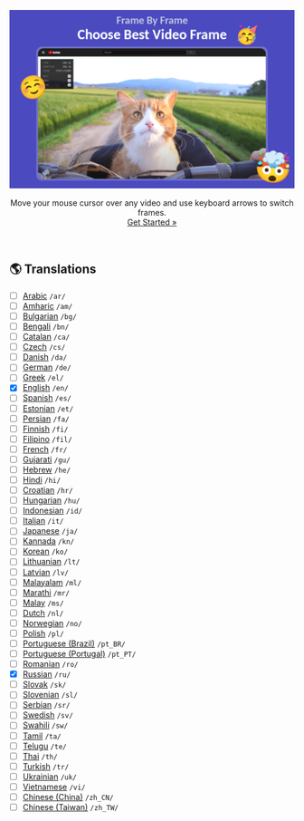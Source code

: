 <p align="center">
    <a href="https://github.com/victor-savinov/frame-by-frame">
        <img src="https://github.com/victor-savinov/previews/blob/master/frame-by-frame/screenshot-01.png">
    </a>
</p>

<p align="center">
    Move your mouse cursor over any video and use keyboard arrows to switch frames.
    <br>
    <a href="https://chrome.google.com/webstore/detail/frame-by-frame/cclnaabdfgnehogonpeddbgejclcjneh">Get Started »</a>
</p>

<br>

## :earth_americas: Translations
- [ ] [Arabic](https://github.com/victor-savinov/frame-by-frame/tree/master/_locales/ar) `/ar/`
- [ ] [Amharic](https://github.com/victor-savinov/frame-by-frame/tree/master/_locales/am) `/am/`
- [ ] [Bulgarian](https://github.com/victor-savinov/frame-by-frame/tree/master/_locales/bg) `/bg/`
- [ ] [Bengali](https://github.com/victor-savinov/frame-by-frame/tree/master/_locales/bn) `/bn/`
- [ ] [Catalan](https://github.com/victor-savinov/frame-by-frame/tree/master/_locales/ca) `/ca/`
- [ ] [Czech](https://github.com/victor-savinov/frame-by-frame/tree/master/_locales/cs) `/cs/`
- [ ] [Danish](https://github.com/victor-savinov/frame-by-frame/tree/master/_locales/da) `/da/`
- [ ] [German](https://github.com/victor-savinov/frame-by-frame/tree/master/_locales/de) `/de/`
- [ ] [Greek](https://github.com/victor-savinov/frame-by-frame/tree/master/_locales/el) `/el/`
- [x] [English](https://github.com/victor-savinov/frame-by-frame/tree/master/_locales/en) `/en/`
- [ ] [Spanish](https://github.com/victor-savinov/frame-by-frame/tree/master/_locales/es) `/es/`
- [ ] [Estonian](https://github.com/victor-savinov/frame-by-frame/tree/master/_locales/et) `/et/`
- [ ] [Persian](https://github.com/victor-savinov/frame-by-frame/tree/master/_locales/fa) `/fa/`
- [ ] [Finnish](https://github.com/victor-savinov/frame-by-frame/tree/master/_locales/fi) `/fi/`
- [ ] [Filipino](https://github.com/victor-savinov/frame-by-frame/tree/master/_locales/fil) `/fil/`
- [ ] [French](https://github.com/victor-savinov/frame-by-frame/tree/master/_locales/fr) `/fr/`
- [ ] [Gujarati](https://github.com/victor-savinov/frame-by-frame/tree/master/_locales/gu) `/gu/`
- [ ] [Hebrew](https://github.com/victor-savinov/frame-by-frame/tree/master/_locales/he) `/he/`
- [ ] [Hindi](https://github.com/victor-savinov/frame-by-frame/tree/master/_locales/hi) `/hi/`
- [ ] [Croatian](https://github.com/victor-savinov/frame-by-frame/tree/master/_locales/hr) `/hr/`
- [ ] [Hungarian](https://github.com/victor-savinov/frame-by-frame/tree/master/_locales/hu) `/hu/`
- [ ] [Indonesian](https://github.com/victor-savinov/frame-by-frame/tree/master/_locales/id) `/id/`
- [ ] [Italian](https://github.com/victor-savinov/frame-by-frame/tree/master/_locales/it) `/it/`
- [ ] [Japanese](https://github.com/victor-savinov/frame-by-frame/tree/master/_locales/ja) `/ja/`
- [ ] [Kannada](https://github.com/victor-savinov/frame-by-frame/tree/master/_locales/kn) `/kn/`
- [ ] [Korean](https://github.com/victor-savinov/frame-by-frame/tree/master/_locales/ko) `/ko/`
- [ ] [Lithuanian](https://github.com/victor-savinov/frame-by-frame/tree/master/_locales/lt) `/lt/`
- [ ] [Latvian](https://github.com/victor-savinov/frame-by-frame/tree/master/_locales/lv) `/lv/`
- [ ] [Malayalam](https://github.com/victor-savinov/frame-by-frame/tree/master/_locales/ml) `/ml/`
- [ ] [Marathi](https://github.com/victor-savinov/frame-by-frame/tree/master/_locales/mr) `/mr/`
- [ ] [Malay](https://github.com/victor-savinov/frame-by-frame/tree/master/_locales/ms) `/ms/`
- [ ] [Dutch](https://github.com/victor-savinov/frame-by-frame/tree/master/_locales/nl) `/nl/`
- [ ] [Norwegian](https://github.com/victor-savinov/frame-by-frame/tree/master/_locales/no) `/no/`
- [ ] [Polish](https://github.com/victor-savinov/frame-by-frame/tree/master/_locales/pl) `/pl/`
- [ ] [Portuguese (Brazil)](https://github.com/victor-savinov/frame-by-frame/tree/master/_locales/pt_BR) `/pt_BR/`
- [ ] [Portuguese (Portugal)](https://github.com/victor-savinov/frame-by-frame/tree/master/_locales/pt_PT) `/pt_PT/`
- [ ] [Romanian](https://github.com/victor-savinov/frame-by-frame/tree/master/_locales/ro) `/ro/`
- [x] [Russian](https://github.com/victor-savinov/frame-by-frame/tree/master/_locales/ru) `/ru/`
- [ ] [Slovak](https://github.com/victor-savinov/frame-by-frame/tree/master/_locales/sk) `/sk/`
- [ ] [Slovenian](https://github.com/victor-savinov/frame-by-frame/tree/master/_locales/sl) `/sl/`
- [ ] [Serbian](https://github.com/victor-savinov/frame-by-frame/tree/master/_locales/sr) `/sr/`
- [ ] [Swedish](https://github.com/victor-savinov/frame-by-frame/tree/master/_locales/sv) `/sv/`
- [ ] [Swahili](https://github.com/victor-savinov/frame-by-frame/tree/master/_locales/sw) `/sw/`
- [ ] [Tamil](https://github.com/victor-savinov/frame-by-frame/tree/master/_locales/ta) `/ta/`
- [ ] [Telugu](https://github.com/victor-savinov/frame-by-frame/tree/master/_locales/te) `/te/`
- [ ] [Thai](https://github.com/victor-savinov/frame-by-frame/tree/master/_locales/th) `/th/`
- [ ] [Turkish](https://github.com/victor-savinov/frame-by-frame/tree/master/_locales/tr) `/tr/`
- [ ] [Ukrainian](https://github.com/victor-savinov/frame-by-frame/tree/master/_locales/uk) `/uk/`
- [ ] [Vietnamese](https://github.com/victor-savinov/frame-by-frame/tree/master/_locales/vi) `/vi/`
- [ ] [Chinese (China)](https://github.com/victor-savinov/frame-by-frame/tree/master/_locales/zh_CN) `/zh_CN/`
- [ ] [Chinese (Taiwan)](https://github.com/victor-savinov/frame-by-frame/tree/master/_locales/zh_TW) `/zh_TW/`
